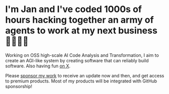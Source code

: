 # I'm Jan and I've coded 1000s of hours hacking together an army of agents to work at my next business 🫡🫡🫡🤖

Working on OSS high-scale AI Code Analysis and Transformation, I aim to create an AGI-like system by creating software that can reliably build software. Also having fun [on X](https://x.com/janwilmake).

Please [sponsor my work](https://github.com/sponsors/janwilmake) to receive an update now and then, and get access to premium products. Most of my products will be integrated with GitHub sponsorship!
